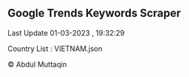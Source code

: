 

## Google Trends Keywords Scraper 
 
Last Update 01-03-2023 , 19:32:29

Country List :
VIETNAM.json



© Abdul Muttaqin 
